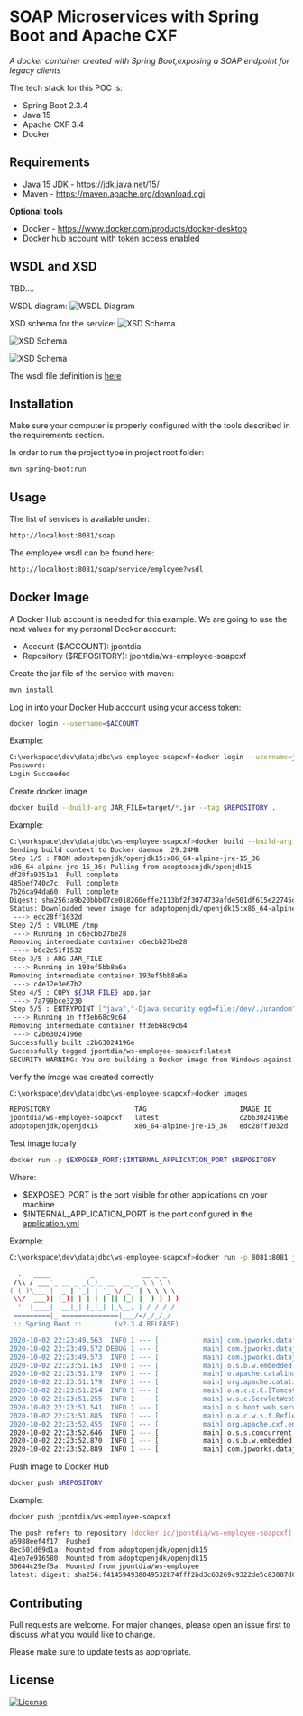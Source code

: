 # SOAP Microservices with Spring Boot and Apache CXF
*A docker container created with Spring Boot,exposing a SOAP endpoint for legacy clients*

The tech stack for this POC is:
* Spring Boot 2.3.4
* Java 15
* Apache CXF 3.4
* Docker
 
## Requirements
* Java 15 JDK - https://jdk.java.net/15/
* Maven - https://maven.apache.org/download.cgi

**Optional tools**
* Docker - https://www.docker.com/products/docker-desktop
* Docker hub account with token access enabled

## WSDL and XSD

TBD....

WSDL diagram:
![WSDL Diagram](/doc/wsdl-diagram.png)

XSD schema for the service:
![XSD Schema](/doc/xsd-employeesresponse.png)

![XSD Schema](/doc/xsd-employeebynamerequest.png)

![XSD Schema](/doc/xsd-employeebyidrequest.png)

The wsdl file definition is [here](/src/main/resources/wsdl/EmployeeServices.wsdl)

## Installation

Make sure your computer is properly configured with the tools described in the requirements section.

In order to run the project type in project root folder:
```bash
mvn spring-boot:run
```

## Usage
The list of services is available under:
```html
http://localhost:8081/soap
```

The employee wsdl can be found here:
```html
http://localhost:8081/soap/service/employee?wsdl
```

## Docker Image

A Docker Hub account is needed for this example. We are going to use the next values for my personal Docker account:

* Account ($ACCOUNT): jpontdia 
* Repository ($REPOSITORY): jpontdia/ws-employee-soapcxf 

Create the jar file of the service with maven:
```bash
mvn install
```

Log in into your Docker Hub account using your access token:
```bash
docker login --username=$ACCOUNT
```

Example:
```bash
C:\workspace\dev\datajdbc\ws-employee-soapcxf>docker login --username=jpontdia
Password:
Login Succeeded
```

Create docker image
```bash
docker build --build-arg JAR_FILE=target/*.jar --tag $REPOSITORY .
```

Example:
```bash
C:\workspace\dev\datajdbc\ws-employee-soapcxf>docker build --build-arg JAR_FILE=target/*.jar --tag jpontdia/ws-employee-soapcxf .
Sending build context to Docker daemon  29.24MB
Step 1/5 : FROM adoptopenjdk/openjdk15:x86_64-alpine-jre-15_36
x86_64-alpine-jre-15_36: Pulling from adoptopenjdk/openjdk15
df20fa9351a1: Pull complete
485bef740c7c: Pull complete
7b26ca94da60: Pull complete
Digest: sha256:a9b20bbb07ce018260effe2113bf2f3074739afde501df615e22745df3b48571
Status: Downloaded newer image for adoptopenjdk/openjdk15:x86_64-alpine-jre-15_36
 ---> edc28ff1032d
Step 2/5 : VOLUME /tmp
 ---> Running in c6ecbb27be28
Removing intermediate container c6ecbb27be28
 ---> b6c2c51f1532
Step 3/5 : ARG JAR_FILE
 ---> Running in 193ef5bb8a6a
Removing intermediate container 193ef5bb8a6a
 ---> c4e12e3e67b2
Step 4/5 : COPY ${JAR_FILE} app.jar
 ---> 7a799bce3230
Step 5/5 : ENTRYPOINT ["java","-Djava.security.egd=file:/dev/./urandom","-jar","/app.jar"]
 ---> Running in ff3eb68c9c64
Removing intermediate container ff3eb68c9c64
 ---> c2b63024196e
Successfully built c2b63024196e
Successfully tagged jpontdia/ws-employee-soapcxf:latest
SECURITY WARNING: You are building a Docker image from Windows against a non-Windows Docker host. All files and directories added to build context will have '-rwxr-xr-x' permissions. It is recommended to double check and reset permissions for sensitive files and directories.
```

Verify the image was created correctly
```bash
C:\workspace\dev\datajdbc\ws-employee-soapcxf>docker images

REPOSITORY                     TAG                       IMAGE ID            CREATED             SIZE
jpontdia/ws-employee-soapcxf   latest                    c2b63024196e        19 minutes ago      221MB
adoptopenjdk/openjdk15         x86_64-alpine-jre-15_36   edc28ff1032d        9 days ago          192MB
```

Test image locally
```bash
docker run -p $EXPOSED_PORT:$INTERNAL_APPLICATION_PORT $REPOSITORY
```
Where:
* $EXPOSED_PORT is the port visible for other applications on your machine
* $INTERNAL_APPLICATION_PORT is the port configured in the [application.yml](/src/main/resources/application.yml)

Example:
```bash
C:\workspace\dev\datajdbc\ws-employee-soapcxf>docker run -p 8081:8081 jpontdia/ws-employee-soapcxf

  .   ____          _            __ _ _
 /\\ / ___'_ __ _ _(_)_ __  __ _ \ \ \ \
( ( )\___ | '_ | '_| | '_ \/ _` | \ \ \ \
 \\/  ___)| |_)| | | | | || (_| |  ) ) ) )
  '  |____| .__|_| |_|_| |_\__, | / / / /
 =========|_|==============|___/=/_/_/_/
 :: Spring Boot ::        (v2.3.4.RELEASE)

2020-10-02 22:23:49.563  INFO 1 --- [           main] com.jpworks.datajdbc.MainApplication     : Starting MainApplication v1.0.1-SNAPSHOT on b6e50b2f461b with PID 1 (/app.jar started by root in /)
2020-10-02 22:23:49.572 DEBUG 1 --- [           main] com.jpworks.datajdbc.MainApplication     : Running with Spring Boot v2.3.4.RELEASE, Spring v5.2.9.RELEASE
2020-10-02 22:23:49.573  INFO 1 --- [           main] com.jpworks.datajdbc.MainApplication     : The following profiles are active: local
2020-10-02 22:23:51.163  INFO 1 --- [           main] o.s.b.w.embedded.tomcat.TomcatWebServer  : Tomcat initialized with port(s): 8081 (http)
2020-10-02 22:23:51.179  INFO 1 --- [           main] o.apache.catalina.core.StandardService   : Starting service [Tomcat]
2020-10-02 22:23:51.179  INFO 1 --- [           main] org.apache.catalina.core.StandardEngine  : Starting Servlet engine: [Apache Tomcat/9.0.38]
2020-10-02 22:23:51.254  INFO 1 --- [           main] o.a.c.c.C.[Tomcat].[localhost].[/]       : Initializing Spring embedded WebApplicationContext
2020-10-02 22:23:51.255  INFO 1 --- [           main] w.s.c.ServletWebServerApplicationContext : Root WebApplicationContext: initialization completed in 1625 ms
2020-10-02 22:23:51.541  INFO 1 --- [           main] o.s.boot.web.servlet.RegistrationBean    : Servlet CXFServlet was not registered (possibly already registered?)
2020-10-02 22:23:51.885  INFO 1 --- [           main] o.a.c.w.s.f.ReflectionServiceFactoryBean : Creating Service {http://service.datajdbc.jpworks.com/}EmployeeEndpointService from class com.jpworks.employee.EmployeeService
2020-10-02 22:23:52.455  INFO 1 --- [           main] org.apache.cxf.endpoint.ServerImpl       : Setting the server's publish address to be /service/employee
2020-10-02 22:23:52.646  INFO 1 --- [           main] o.s.s.concurrent.ThreadPoolTaskExecutor  : Initializing ExecutorService 'applicationTaskExecutor'
2020-10-02 22:23:52.870  INFO 1 --- [           main] o.s.b.w.embedded.tomcat.TomcatWebServer  : Tomcat started on port(s): 8081 (http) with context path ''
2020-10-02 22:23:52.889  INFO 1 --- [           main] com.jpworks.datajdbc.MainApplication     : Started MainApplication in 4.018 seconds (JVM running for 4.625)
```

Push image to Docker Hub
```bash
docker push $REPOSITORY
```

Example:
```bash
docker push jpontdia/ws-employee-soapcxf

The push refers to repository [docker.io/jpontdia/ws-employee-soapcxf]
a5988eef4f17: Pushed
8ec501d69d1a: Mounted from adoptopenjdk/openjdk15
41eb7e916580: Mounted from adoptopenjdk/openjdk15
50644c29ef5a: Mounted from jpontdia/ws-employee
latest: digest: sha256:f414594938049532b74fff2bd3c63269c9322de5c83007d8b42a5f46f1b93ec6 size: 1163
```

## Contributing
Pull requests are welcome. For major changes, please open an issue first to discuss what you would like to change.

Please make sure to update tests as appropriate.

## License
[![License](https://img.shields.io/badge/License-Apache%202.0-yellowgreen.svg)](https://opensource.org/licenses/Apache-2.0)